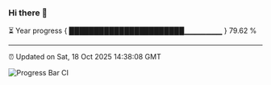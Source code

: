### Hi there 👋

⏳ Year progress { ███████████████████████▁▁▁▁▁▁▁ } 79.62 %

---

⏰ Updated on Sat, 18 Oct 2025 14:38:08 GMT

![Progress Bar CI](https://github.com/IshwaranRudhara/GIT-ACTION/workflows/Progress%20Bar%20CI/badge.svg)
